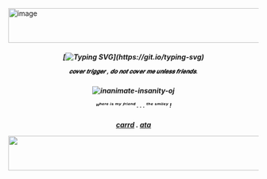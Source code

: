 




  
<img width="1200" height="70" alt="image" src="https://github.com/user-attachments/assets/e16cad0f-8a6d-4820-9fc1-a6e134d342d7" />


<h5 align="center"> 

  
[![Typing SVG](https://readme-typing-svg.demolab.com?font=Oswald&weight=500&size=40&pause=1000&color=F78D31&center=true&vCenter=true&width=435&lines=OJ+.+LANCE+.+MAFI;He+him+.+OSC+area+!)](https://git.io/typing-svg)

  <sub> 𝒄𝒐𝒗𝒆𝒓 𝒕𝒓𝒊𝒈𝒈𝒆𝒓 , 𝒅𝒐 𝒏𝒐𝒕 𝒄𝒐𝒗𝒆𝒓 𝒎𝒆 𝒖𝒏𝒍𝒆𝒔𝒔 𝒇𝒓𝒊𝒆𝒏𝒅𝒔.

    
<h5 align="center"> 

![inanimate-insanity-oj](https://github.com/user-attachments/assets/4be1b955-0c05-49ab-a19d-7649e8016d00)

<sub> ᵂʰᵉʳᵉ ⁱˢ ᵐʸ ᶠʳⁱᵉⁿᵈ . . . ᵗʰᵉ ˢᵐⁱˡᵉʸ !


<h5 align="center"> 
  
[carrd](https://lanceski.carrd.co/) . [ata](https://keithgane.atabook.org/)

<img width="1200" height="70" alt="image" src="https://github.com/user-attachments/assets/f5c7c2d6-6743-41e3-81a7-0036939760df" />

